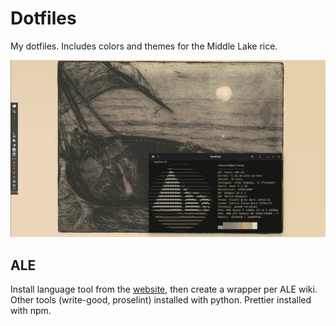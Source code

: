 # Dotfiles


My dotfiles. Includes colors and themes for the Middle Lake rice.


![screenshot](desktop.png)


## ALE


Install language tool from the [website](https://languagetool.org/download/), then create a wrapper per ALE wiki. Other tools (write-good, proselint) installed with python. Prettier installed with npm.
